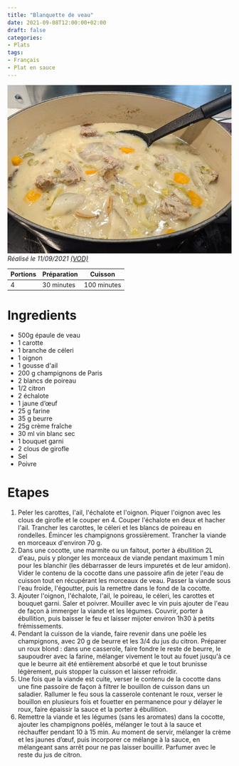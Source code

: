 ```yaml
---
title: "Blanquette de veau"
date: 2021-09-08T12:00:00+02:00
draft: false
categories:
- Plats
tags:
- Français
- Plat en sauce
---
```


![Blanquette de veau](/illust/blanquette-veau.jpg#center)
*Réalisé le 11/09/2021 [(VOD)](https://www.twitch.tv/videos/1150413543)*

| Portions | Préparation | Cuisson    |
|----------|-------------|------------|
| 4        | 30 minutes  | 100 minutes|

# Ingredients

- 500g épaule de veau
- 1 carotte
- 1 branche de céleri
- 1 oignon
- 1 gousse d'ail
- 200 g champignons de Paris
- 2 blancs de poireau
- 1/2 citron
- 2 échalote
- 1 jaune d’œuf
- 25 g farine
- 35 g beurre
- 25g crème fraîche
- 30 ml vin blanc sec
- 1 bouquet garni
- 2 clous de girofle
- Sel
- Poivre

# Etapes

1) Peler les carottes, l'ail, l'échalote et l'oignon. Piquer l'oignon avec les clous de girofle et le couper en 4. Couper l'échalote en deux et hacher l'ail. Trancher les carottes, le céleri et les blancs de poireau en rondelles. Émincer les champignons grossièrement. Trancher la viande en morceaux d'environ 70 g.
2) Dans une cocotte, une marmite ou un faitout, porter à ébullition 2L d'eau, puis y plonger les morceaux de viande pendant maximum 1 min pour les blanchir (les débarrasser de leurs impuretés et de leur amidon). Vider le contenu de la cocotte dans une passoire afin de jeter l'eau de cuisson tout en récupérant les morceaux de veau. Passer la viande sous l'eau froide, l'égoutter, puis la remettre dans le fond de la cocotte.
3) Ajouter l'oignon, l'échalote, l'ail, le poireau, le céleri, les carottes et bouquet garni. Saler et poivrer. Mouiller avec le vin puis ajouter de l'eau de façon à immerger la viande et les légumes. Couvrir, porter à ébullition, puis baisser le feu et laisser mijoter environ 1h30 à petits frémissements.
4) Pendant la cuisson de la viande, faire revenir dans une poêle les champignons, avec 20 g de beurre et les 3/4 du jus du citron. Préparer un roux blond : dans une casserole, faire fondre le reste de beurre, le saupoudrer avec la farine, mélanger vivement le tout au fouet jusqu'à ce que le beurre ait été entièrement absorbé et que le tout brunisse légèrement, puis stopper la cuisson et laisser refroidir.
5) Une fois que la viande est cuite, verser le contenu de la cocotte dans une fine passoire de façon à filtrer le bouillon de cuisson dans un saladier. Rallumer le feu sous la casserole contenant le roux, verser le bouillon en plusieurs fois et fouetter en permanence pour y délayer le roux, faire épaissir la sauce et la porter à ébullition.
6) Remettre la viande et les légumes (sans les aromates) dans la cocotte, ajouter les champignons poêlés, mélanger le tout à la sauce et réchauffer pendant 10 à 15 min. Au moment de servir, mélanger la crème et les jaunes d’œuf, puis incorporer ce mélange à la sauce, en mélangeant sans arrêt pour ne pas laisser bouillir. Parfumer avec le reste du jus de citron.
